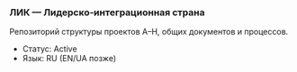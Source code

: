 ### ЛИК — Лидерско‑интеграционная страна

Репозиторий структуры проектов A–H, общих документов и процессов.
- Статус: Active
- Язык: RU (EN/UA позже)
